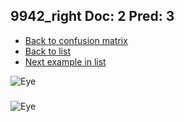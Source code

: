 ## 9942_right Doc: 2 Pred: 3
- [Back to confusion matrix](https://github.com/juliandewit/kaggle_retinopathy/blob/master/matrix.md)
- [Back to list](https://github.com/juliandewit/kaggle_retinopathy/blob/master/lists/23/list.md)
- [Next example in list](https://github.com/juliandewit/kaggle_retinopathy/blob/master/lists/23/99/9952_left.md)

![Eye](https://retinopaty.blob.core.windows.net/size1024/9942_right_2.jpeg)

### 

![Eye]()

